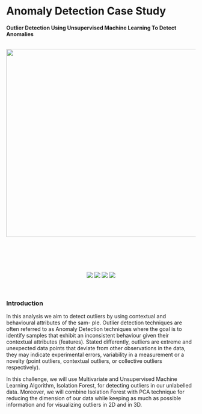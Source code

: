 # Anomaly Detection Case Study
**Outlier Detection Using Unsupervised Machine Learning To Detect Anomalies**
<br><br>
<p> <img href ="" src="https://www.neuraldesigner.com/images/outliers-blog.jpeg?raw=true"
  width="900" height="500"> </p>
  <br>
  
  <br><br>
<p align="center">
        <img src="https://img.shields.io/badge/ML-Case%20Study-red"></a>
        <img src="https://img.shields.io/badge/ML-Unsupervised%20LEarning-green"></a>
        <img src="https://img.shields.io/badge/ML-Isolation%20Forest-9cf"></a>
        <img src="https://img.shields.io/badge/Evaluation-Cross%20Scoring-yellow"></a>
      
</p>
<br> 

### Introduction
In this analysis we aim to detect outliers by using contextual and behavioural attributes of the sam- ple. Outlier detection techniques are often referred to as Anomaly Detection techniques where the goal is to identify samples that exhibit an inconsistent behaviour given their contextual attributes (features). Stated differently, outliers are extreme and unexpected data points that deviate from other observations in the data, they may indicate experimental errors, variability in a measurement or a novelty (point outliers, contextual outliers, or collective outliers respectively).

In this challenge, we will use Multivariate and Unsupervised Machine Learning Algorithm, Isolation Forest, for detecting outliers in our unlabelled data. Moreover, we will combine Isolation Forest with PCA technique for reducing the dimension of our data while keeping as much as possible information and for visualizing outliers in 2D and in 3D.
